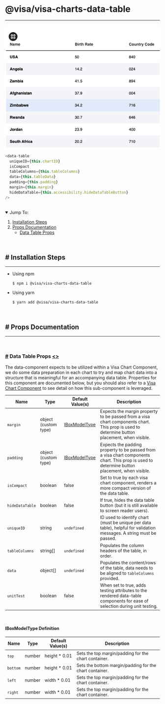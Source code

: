 # @visa/visa-charts-data-table

---

![An image depicting an example of the default data-table component](./docs/data-table-1.png 'Example image of a data table')
<br>

```js
<data-table
  uniqueID={this.chartID}
  isCompact
  tableColumns={this.tableColumns}
  data={this.tableData}
  padding={this.padding}
  margin={this.margin}
  hideDataTable={this.accessibility.hideDataTableButton}
/>
```

<br>

<details open="open">
  <summary>Jump To:</summary>
  <ol>
    <li>
      <a href="#installation-steps">Installation Steps</a>
    </li>
    <li>
      <a href="#props-documentation">Props Documentation</a>
      <ul>
        <li><a href="#base-props">Data Table Props </a></li>
      </ul>
    </li>
  </ol>
</details>
<br>

## <a name="installation-steps">#</a> Installation Steps

---

- Using npm

  ```
  $ npm i @visa/visa-charts-data-table
  ```

- Using yarn
  ```
  $ yarn add @visa/visa-charts-data-table
  ```

<br>

## <a name="props-documentation">#</a> Props Documentation

---

<br>

### <a name="base-props" href="#base-props">#</a> Data Table Props [<>](./src/components/data-table/data-table.tsx 'Source')

The data-component expects to be utilized within a Visa Chart Component, we do some data preparation in each chart to try and map chart data into a structure that is meaningful for an accompanying data table. Properties for this component are documented below, but you should also refer to a [Visa Chart Component](../bar-chart) to see detail on how this sub-component is leveraged.

| Name            | Type                 | Default Value(s)                            | Description                                                                                                                                  |
| --------------- | -------------------- | ------------------------------------------- | -------------------------------------------------------------------------------------------------------------------------------------------- |
| `margin`        | object (custom type) | [IBoxModelType](../types/src/prop-types.ts) | Expects the margin property to be passed from a visa chart components chart. This prop is used to determine button placement, when visible.  |
| `padding`       | object (custom type) | [IBoxModelType](../types/src/prop-types.ts) | Expects the padding property to be passed from a visa chart components chart. This prop is used to determine button placement, when visible. |
| `isCompact`     | boolean              | false                                       | Set to true by each visa chart component, renders a more compact version of the data table.                                                  |
| `hideDataTable` | boolean              | false                                       | If true, hides the data table button (but it is still available to screen reader users).                                                     |
| `uniqueID`      | string               | `undefined`                                 | ID used to identify chart (must be unique per data table), helpful for validation messages. A string must be passed.                         |
| `tableColumns`  | string[]             | `undefined`                                 | Populates the column headers of the table, in order.                                                                                         |
| `data`          | object[]             | `undefined`                                 | Populates the content/rows of the table, data needs to be aligned to `tableColumns` provided.                                                |
| `unitTest`      | boolean              | false                                       | When set to true, adds testing attributes to the rendered data-table components for ease of selection during unit testing.                   |

<br>

#### IBoxModelType Definition

| Name     | Type   | Default Value(s) | Description                                             |
| -------- | ------ | ---------------- | ------------------------------------------------------- |
| `top`    | number | height \* 0.01   | Sets the top margin/padding for the chart container.    |
| `bottom` | number | height \* 0.01   | Sets the bottom margin/padding for the chart container. |
| `left`   | number | width \* 0.01    | Sets the top margin/padding for the chart container.    |
| `right`  | number | width \* 0.01    | Sets the top margin/padding for the chart container.    |

<br>
<br>
